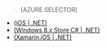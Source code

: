 > [AZURE.SELECTOR]
- [(iOS | .NET)](/zh-cn/documentation/articles/mobile-services-dotnet-backend-ios-adal-sso-authentication)
- [(Windows 8.x Store C# | .NET)](/zh-cn/documentation/articles/mobile-services-windows-store-dotnet-adal-sso-authentication)
- [(Xamarin.iOS | .NET)](/zh-cn/documentation/articles/mobile-services-dotnet-backend-xamarin-ios-adal-sso-authentication)

<!---HONumber=74-->